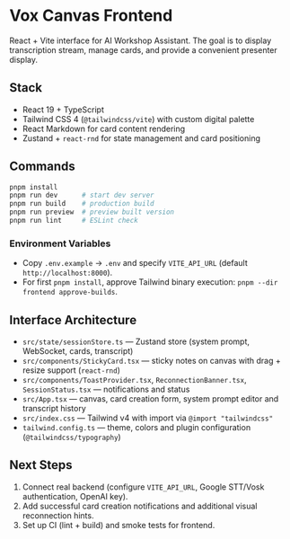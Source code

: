 # Vox Canvas Frontend

React + Vite interface for AI Workshop Assistant. The goal is to display transcription stream, manage cards, and provide a convenient presenter display.

## Stack
- React 19 + TypeScript
- Tailwind CSS 4 (`@tailwindcss/vite`) with custom digital palette
- React Markdown for card content rendering
- Zustand + `react-rnd` for state management and card positioning

## Commands
```bash
pnpm install
pnpm run dev      # start dev server
pnpm run build    # production build
pnpm run preview  # preview built version
pnpm run lint     # ESLint check
```

### Environment Variables
- Copy `.env.example` → `.env` and specify `VITE_API_URL` (default `http://localhost:8000`).
- For first `pnpm install`, approve Tailwind binary execution: `pnpm --dir frontend approve-builds`.

## Interface Architecture
- `src/state/sessionStore.ts` — Zustand store (system prompt, WebSocket, cards, transcript)
- `src/components/StickyCard.tsx` — sticky notes on canvas with drag + resize support (`react-rnd`)
- `src/components/ToastProvider.tsx`, `ReconnectionBanner.tsx`, `SessionStatus.tsx` — notifications and status
- `src/App.tsx` — canvas, card creation form, system prompt editor and transcript history
- `src/index.css` — Tailwind v4 with import via `@import "tailwindcss"`
- `tailwind.config.ts` — theme, colors and plugin configuration (`@tailwindcss/typography`)

## Next Steps
1. Connect real backend (configure `VITE_API_URL`, Google STT/Vosk authentication, OpenAI key).
2. Add successful card creation notifications and additional visual reconnection hints.
3. Set up CI (lint + build) and smoke tests for frontend.
